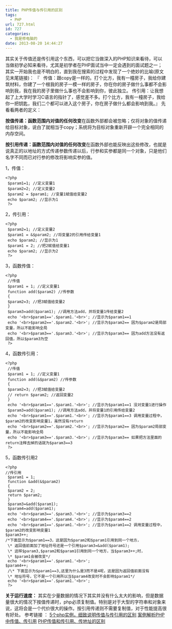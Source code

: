 ```yaml
---
title: PHP传值与传引用的区别
tags:
  - PHP
url: 727.html
id: 727
categories:
  - 我是修电脑的
date: 2013-08-20 14:44:27
---
```


其实关于传值还是传引用这个东西，可以把它当做深入的PHP知识来看待，可以当做初学必知来看待，尤其是初学者在PHP面试当中一定会遇到的面试题之一；其实一开始我也是不明白的，直到我在搜索的过程中发现了一个绝妙的比喻(原文见末尾链接)： 『   传值：跟copy是一样的。打个比方，我有一橦房子，我给你建筑材料，你建了一个根我的房子一模一样的房子，你在你的房子做什么事都不会影响到我，我在我的房子里做什么事也不会影响到你，彼此独立。 传引用：让我想起了上大学时学习C语言的指针了，感觉差不多。打个比方，我有一橦房子，我给你一把钥匙，我们二个都可以进入这个房子，你在房子做什么都会影响到我。』  先看看两者的定义： 

**按值传递：函数范围内对值的任何改变**在函数外部都会被忽略；仅将对象的值传递给目标对象，说白了就相当于copy；系统将为目标对象重新开辟一个完全相同的内存空间。

**按引用传递：函数范围内对值的任何改变**在函数外部也能反映出这些修改，也就是说真正的以地址的方式传递参数传递以后，行参和实参都是同一个对象，只是他们名字不同而已对行参的修改将影响实参的值。 

1，传值：
```
<?php
 $param1=1; //定义变量1
 $param2=2; //定义变量2
 $param2 = $param1; //变量1赋值给变量2
 echo $param2; //显示为1
 ?>
```
2，传引用：
```
<?php
 $param2=1; //定义变量2
 $param1 = &$param2; //将变量2的引用传给变量1
 echo $param2; //显示为1
 $param1 = 2; //把2赋值给变量1
 echo $param2; //显示为2
 ?>
```
3，函数传值：
```
<?php
 //传值
 $param1 = 1; //定义变量1
 function add($param2) //传参数
 {
 $param2=3; //把3赋值给变量2
 }
 $param3=add($param1); //调用方法add，并将变量1传给变量2
 echo '<br>$param1=='.$param1.'<br>'; //显示为$param1==1
 echo '<br>$param2=='.$param2.'<br>'; //显示为$param2== 因为$param2是局部变量，所以不能影响全局
 echo '<br>$param3=='.$param3.'<br>'; //显示为$param3== 因为add方法没有返回值，所以$param3为空
 ?>
```
4，函数传引用：
```
<?php
 //传值
 $param1 = 1; //定义变量1
 function add(&$param2) //传参数
 {
 $param2=3; //把3赋值给变量2
 // return $param2; //返回变量2
 }
 echo '<br>$param1=='.$param1.'<br>'; //显示为$param1==1 没对变量1进行操作
 $param3=add($param1); //调用方法add，并将变量1的引用传给变量2
 echo '<br>$param1=='.$param1.'<br>'; //显示为$param1==3 调用变量过程中，$param2的改变影响变量1，虽然没有return
 echo '<br>$param2=='.$param2.'<br>'; //显示为$param2== 因为$param2局部变量，所以不能影响全局
 echo '<br>$param3=='.$param3.'<br>'; //显示为$param3== 如果把方法里面的return注释去掉的话就为$param3==3
 ?>
```
5，函数传引用2
```
<?php
//传引用
 $param1 = 1;
 function &add(&$param2)
 {
 $param2 = 2;
 return $param2;
 }
 $param3=&add($param1);
 $param4=add($param1);
 echo '<br>$param3=='.$param3.'<br>'; //显示为$param3==2
 echo '<br>$param4=='.$param4.'<br>'; //显示为$param4==2
 echo '<br>$param1=='.$param1.'<br>'; //显示为$param1==2 调用变量过程中，$param2的改变影响变量1
$param3++;
/*下面显示为$param1==3，这是因为$param2和$param1引用到同一个地方，
 \* 返回值前面加了地址符号还是一个引用$param3=&add($param1);
 \* 这样$param3,$param2和$param1引用到同一个地方，当$param3++;时，
 \* $param1会被改变*/
 echo '<br>$param1=='.$param1.'<br>';
$param4++;
 /\* 下面显示为$param1==3,这里为什么是3而不是4呢，这是因为返回值前面没有
 \* 地址符号，它不是一个引用所以当$param4改变时不会影响$param1*/
 echo '<br>$param1=='.$param1.'<br>';
 ?>
```

**关于运行速度：** 其实在少量数据的情况下其实并没有什么太大的影响，但是数据量很大的情况下按值传递时，php必须复制值。特别是对于大型的字符串和对象来说，这将会是一个代价很大的操作。按引用传递则不需要复制值，对于性能提高很有好处。 参考链接 ： [5个php实例，细致说明传值与传引用的区别](http://blog.51yip.com/php/878.html) [案例解析PHP中传值、传引用](http://bbs.phpwinner.com/viewthread.php?tid=611) [PHP传值和传引用、传地址的区别](http://www.cnblogs.com/uooki/archive/2012/08/02/yingyong.html)
